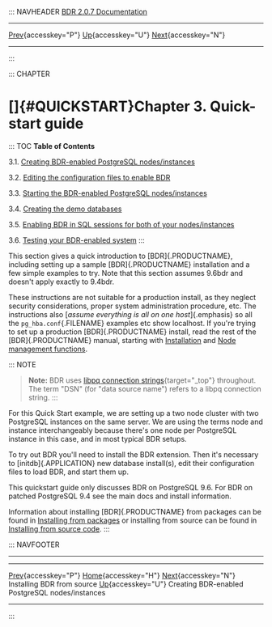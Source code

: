 ::: NAVHEADER
  [BDR 2.0.7 Documentation](index.md)
  ------------------------------------------------------------------------------ ------------------------------------------- -- ----------------------------------------------------------------------------------------------------
  [Prev](installation-source.md "Installing BDR from source"){accesskey="P"}   [Up](getting-started.md){accesskey="U"}        [Next](quickstart-instances.md "Creating BDR-enabled PostgreSQL nodes/instances"){accesskey="N"}

------------------------------------------------------------------------
:::

::: CHAPTER
# []{#QUICKSTART}Chapter 3. Quick-start guide

::: TOC
**Table of Contents**

3.1. [Creating BDR-enabled PostgreSQL
nodes/instances](quickstart-instances.md)

3.2. [Editing the configuration files to enable
BDR](quickstart-editing.md)

3.3. [Starting the BDR-enabled PostgreSQL
nodes/instances](quickstart-starting.md)

3.4. [Creating the demo databases](quickstart-creating.md)

3.5. [Enabling BDR in SQL sessions for both of your
nodes/instances](quickstart-enabling.md)

3.6. [Testing your BDR-enabled system](quickstart-testing.md)
:::

This section gives a quick introduction to [BDR]{.PRODUCTNAME},
including setting up a sample [BDR]{.PRODUCTNAME} installation and a few
simple examples to try. Note that this section assumes 9.6bdr and
doesn\'t apply exactly to 9.4bdr.

These instructions are not suitable for a production install, as they
neglect security considerations, proper system administration procedure,
etc. The instructions also [*assume everything is all on one
host*]{.emphasis} so all the `pg_hba.conf`{.FILENAME} examples etc show
localhost. If you\'re trying to set up a production [BDR]{.PRODUCTNAME}
install, read the rest of the [BDR]{.PRODUCTNAME} manual, starting with
[Installation](installation.md) and [Node management
functions](functions-node-mgmt.md).

::: NOTE
> **Note:** BDR uses [libpq connection
> strings](https://www.postgresql.org/docs/9.6/static/libpq-connect.html#LIBPQ-CONNSTRING){target="_top"}
> throughout. The term \"DSN\" (for \"data source name\") refers to a
> libpq connection string.
:::

For this Quick Start example, we are setting up a two node cluster with
two PostgreSQL instances on the same server. We are using the terms node
and instance interchangeably because there\'s one node per PostgreSQL
instance in this case, and in most typical BDR setups.

To try out BDR you\'ll need to install the BDR extension. Then it\'s
necessary to [initdb]{.APPLICATION} new database install(s), edit their
configuration files to load BDR, and start them up.

This quickstart guide only discusses BDR on PostgreSQL 9.6. For BDR on
patched PostgreSQL 9.4 see the main docs and install information.

Information about installing [BDR]{.PRODUCTNAME} from packages can be
found in [Installing from packages](installation-packages.md) or
installing from source can be found in [Installing from source
code](installation-source.md).
:::

::: NAVFOOTER

------------------------------------------------------------------------

  ------------------------------------------------- ------------------------------------------- --------------------------------------------------
  [Prev](installation-source.md){accesskey="P"}        [Home](index.md){accesskey="H"}        [Next](quickstart-instances.md){accesskey="N"}
  Installing BDR from source                         [Up](getting-started.md){accesskey="U"}     Creating BDR-enabled PostgreSQL nodes/instances
  ------------------------------------------------- ------------------------------------------- --------------------------------------------------
:::
